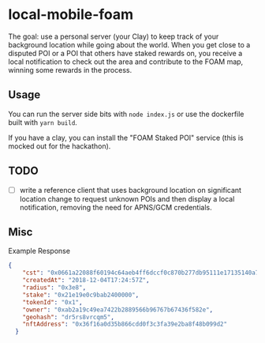# local-mobile-foam

The goal: use a personal server (your Clay) to keep track of your background location while going about the world. When you get close to a disputed POI or a POI that others have staked rewards on, you receive a local notification to check out the area and contribute to the FOAM map, winning some rewards in the process.

## Usage

You can run the server side bits with `node index.js` or use the dockerfile built with `yarn build`.

If you have a clay, you can install the "FOAM Staked POI" service (this is mocked out for the hackathon).

## TODO

- [ ] write a reference client that uses background location on significant location change to request unknown POIs and then display a local notification, removing the need for APNS/GCM credentials.

## Misc

Example Response

```json
{
    "cst": "0x0661a22088f60194c64aeb4ff6dccf0c870b277db95111e17135140a7bbaebdb",
    "createdAt": "2018-12-04T17:24:57Z",
    "radius": "0x3e8",
    "stake": "0x21e19e0c9bab2400000",
    "tokenId": "0x1",
    "owner": "0xab2a19c49ea7422b2889566b96767b67436f582e",
    "geohash": "dr5rs8vrcqm5",
    "nftAddress": "0x36f16a0d35b866cdd0f3c3fa39e2ba8f48b099d2"
  }
```
